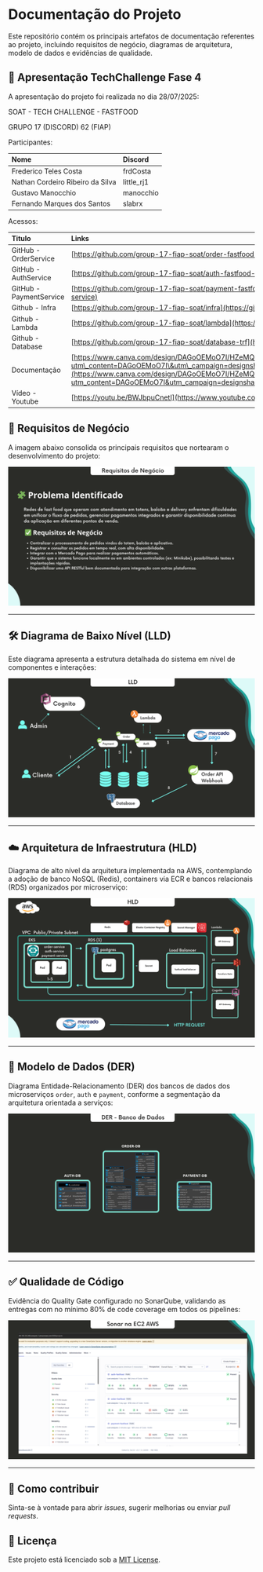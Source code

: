 # Documentação do Projeto

Este repositório contém os principais artefatos de documentação referentes ao projeto, incluindo requisitos de negócio, diagramas de arquitetura, modelo de dados e evidências de qualidade.

## 📖 Apresentação TechChallenge Fase 4

A apresentação do projeto foi realizada no dia 28/07/2025:

SOAT \- TECH CHALLENGE \- FASTFOOD

GRUPO 17 (DISCORD) 62 (FIAP)

Participantes:

| Nome                             | Discord     |
|:---------------------------------|:------------|
| Frederico Teles Costa            | frdCosta    |
| Nathan Cordeiro Ribeiro da Silva | little\_rj1 |
| Gustavo Manocchio                | manocchio   |
| Fernando Marques dos Santos      | slabrx      |

Acessos:

| Titulo                   | Links                                                                                                                                                                                                                                                                                                                                                                      |
|:-------------------------|:---------------------------------------------------------------------------------------------------------------------------------------------------------------------------------------------------------------------------------------------------------------------------------------------------------------------------------------------------------------------------|
| GitHub \- OrderService   | [https://github.com/group-17-fiap-soat/order-fastfood-service](https://github.com/group-17-fiap-soat/order-fastfood-service)                                                                                                                                                                                                                                               |
| GitHub \- AuthService    | [https://github.com/group-17-fiap-soat/auth-fastfood-service](https://github.com/group-17-fiap-soat/auth-fastfood-service)                                                                                                                                                                                                                                                 |
| GitHub \- PaymentService | [https://github.com/group-17-fiap-soat/payment-fastfood-service](https://github.com/group-17-fiap-soat/payment-fastfood-service)                                                                                                                                                                                                                                           |
| Github \- Infra          | [https://github.com/group-17-fiap-soat/infra](https://github.com/group-17-fiap-soat/infra)                                                                                                                                                                                                                                                                                 |
| Github \- Lambda         | [https://github.com/group-17-fiap-soat/lambda](https://github.com/group-17-fiap-soat/lambda)                                                                                                                                                                                                                                                                               |
| Github \- Database       | [https://github.com/group-17-fiap-soat/database-trf](https://github.com/group-17-fiap-soat/database-trf)                                                                                                                                                                                                                                                                   |
| Documentação             | [https://www.canva.com/design/DAGoOEMoO7I/HZeMQrmzN15N3j6I6ojPbA/view?utm\_content=DAGoOEMoO7I\&utm\_campaign=designshare\&utm\_medium=link2\&utm\_source=uniquelinks\&utlId=hb5019f590b](https://www.canva.com/design/DAGoOEMoO7I/HZeMQrmzN15N3j6I6ojPbA/view?utm_content=DAGoOEMoO7I&utm_campaign=designshare&utm_medium=link2&utm_source=uniquelinks&utlId=hb5019f590b) |
| Vídeo \- Youtube         | [https://youtu.be/BWJbpuCnetI](https://www.youtube.com/watch?v=b7py2u_cs9I)                                                                                                                                                                                                                                                                                                |


## 📌 Requisitos de Negócio

A imagem abaixo consolida os principais requisitos que nortearam o desenvolvimento do projeto:

![Requisitos de Negócio](./1.png)

---

## 🛠️ Diagrama de Baixo Nível (LLD)

Este diagrama apresenta a estrutura detalhada do sistema em nível de componentes e interações:

![LLD - Low Level Design](./2.png)

---

## ☁️ Arquitetura de Infraestrutura (HLD)

Diagrama de alto nível da arquitetura implementada na AWS, contemplando a adoção de banco NoSQL (Redis), containers via ECR e bancos relacionais (RDS) organizados por microserviço:

![HLD - High Level Design](./3.png)

---

## 🧩 Modelo de Dados (DER)

Diagrama Entidade-Relacionamento (DER) dos bancos de dados dos microserviços `order`, `auth` e `payment`, conforme a segmentação da arquitetura orientada a serviços:

![DER - Modelo de Dados](./4.png)

---

## ✅ Qualidade de Código

Evidência do Quality Gate configurado no SonarQube, validando as entregas com no mínimo 80% de code coverage em todos os pipelines:

![Quality Gate SonarQube](./5.png)

---

## 📄 Como contribuir

Sinta-se à vontade para abrir *issues*, sugerir melhorias ou enviar *pull requests*.

## 🧾 Licença

Este projeto está licenciado sob a [MIT License](./LICENSE).
